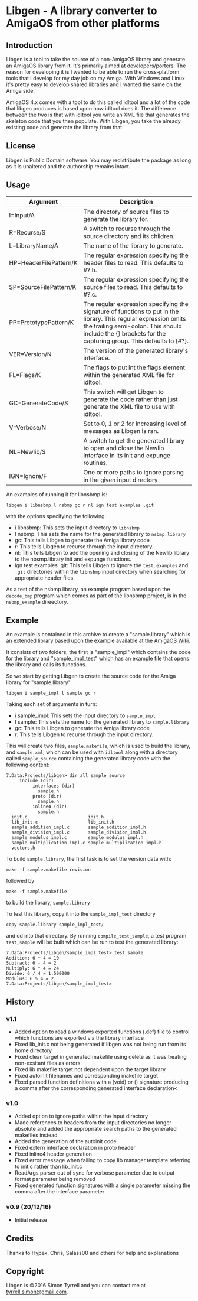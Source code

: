 # Libgen - A library converter to AmigaOS from other platforms

## Introduction

Libgen is a tool to take the source of a non-AmigaOS library and generate an
AmigaOS library from it. It's primarily aimed at developers/porters. The
reason for developing it is I wanted to be able to run the cross-platform tools
that I develop for my day job on my Amiga. With Windows and Linux it's pretty easy
to develop shared libraries and I wanted the same on the Amiga side.

AmigaOS 4.x comes with a tool to do this called idltool and a lot of the code
that libgen produces is based upon how idltool does it. The difference between
the two is that with idltool you write an XML file that generates the skeleton code
that you then populate. With Libgen, you take the already existing code and generate
the library from that.

## License

Libgen is Public Domain software. You may redistribute the package as long as
it is unaltered and the authorship remains intact.

## Usage


| Argument |Description |
|----------|------------|
|I=Input/A | The directory of source files to generate the library for.|
|R=Recurse/S|A switch to recurse through the source directory and its children.|
|L=LibraryName/A|The name of the library to generate.|
|HP=HeaderFilePattern/K|The regular expression specifying the header files to read. This defaults to #?.h.|
|SP=SourceFilePattern/K|The regular expression specifying the source files to read. This defaults to #?.c.|
|PP=PrototypePattern/K|The regular expression specifying the signature of functions to put in the library. This regular expression omits the trailing semi-colon. This should include the {} brackets for the capturing group. This defaults to {#?}. |
|VER=Version/N|The version of the generated library's interface.|
|FL=Flags/K|The flags to put int the flags element within the generated XML file for idltool.|
|GC=GenerateCode/S|This switch will get Libgen to generate the code rather than just generate the XML file to use with idltool.|
|V=Verbose/N|Set to 0, 1 or 2 for increasing level of messages as Libgen is ran.|
|NL=Newlib/S|A switch to get the generated library to open and close the Newlib interface in its init and expunge routines.|
|IGN=Ignore/F|One or more paths to ignore parsing in the given input directory|
</table>


An examples of running it for libnsbmp is:

```
libgen i libnsbmp l nsbmp gc r nl ign test examples .git
```

with the options specifying the following:


  * i libnsbmp: This sets the input directory to ```libnsbmp```
  * l nsbmp: This sets the name for the generated library to ```nsbmp.library```
  * gc: This tells Libgen to generate the Amiga library code
  * r: This tells Libgen to recurse through the input directory.
  * nl: This tells Libgen to add the opening and closing of the Newlib library to the nbsmp.library 
	init and expunge functions.
  * ign test examples .git: This tells Libgen to ignore the ```test```, ```examples```
	and ```.git``` directories within the ```libnsbmp``` input directory when searching for appropriate header
  files.


As a test of the nsbmp library, an example program based upon the ```decode_bmp``` program which comes as part of the libnsbmp project, 
is in the ```nsbmp_example``` direectory.




## Example

An example is contained in this archive to create a "sample.library" which is an extended
library based upon the example available at the
<a href="http://wiki.amigaos.net/wiki/How_to_create_an_AmigaOS_4_library">AmigaOS Wiki</a>.

It consists of two folders; the first is "sample_impl" which contains the code for the library
and "sample_impl_test" which has an example file that opens the library and calls its
functions.

So we start by getting Libgen to create the source code for the Amiga library for "sample.library"


```
libgen i sample_impl l sample gc r
```


Taking each set of arguments in turn:

  * i sample_impl: This sets the input directory to ```sample_impl```
  * l sample: This sets the name for the generated library to ```sample.library```
  * gc: This tells Libgen to generate the Amiga library code
  * r: This tells Libgen to recurse through the input directory.



This will create two files, ```sample.makefile```, which is used to build the library, and ```sample.xml```, 
which can be used with ```idltool``` along with a 
directory called ```sample_source``` containing the generated library code with the following content:

```
7.Data:Projects/libgen> dir all sample_source
     include (dir)
          interfaces (dir)
            sample.h
          proto (dir)
            sample.h
          inline4 (dir)
            sample.h
  init.c                       init.h
  lib_init.c                   lib_init.h
  sample_addition_impl.c       sample_addition_impl.h
  sample_division_impl.c       sample_division_impl.h
  sample_modulus_impl.c        sample_modulus_impl.h
  sample_multiplication_impl.c sample_multiplication_impl.h
  vectors.h
 ```



To build ```sample.library```, the first task is to set the version data with:


```
make -f sample.makefile revision
```

followed by

```
make -f sample.makefile
```

to build the library, ```sample.library```

To test this library, copy it into the ```sample_impl_test``` directory

```copy sample.library sample_impl_test/```

and cd into that directory. By running ```compile_test_sample```, a test program
```test_sample``` will be built which can be run to test the generated library:

```
7.Data:Projects/libgen/sample_impl_test> test_sample 
Addition: 6 + 4 = 10
Subtract: 6 - 4 = 2
Multiply: 6 * 4 = 24
Divide: 6 / 4 = 1.500000
Modulus: 6 % 4 = 2
7.Data:Projects/libgen/sample_impl_test> 
```

## History

### v1.1
  * Added option to read a windows exported functions (.def) file to control which functions are exported via the library interface
  * Fixed lib_init.c not being generated if libgen was not being run from its home directory
  * Fixed clean target in generated makefile using delete as it was treating non-exsitant files as errors
  * Fixed lib makefile target not dependent upon the target library
  * Fixed autoinit filenames and corresponding makefile target
  * Fixed parsed function definitions with a (void) or () signature producing a comma after the corresponding generated interface declaration<

### v1.0 
  * Added option to ignore paths within the input directory
  * Made references to headers from the input directories no longer absolute
	 and added the appropriate search paths to the generated makefiles instead
  * Added the generation of the autoinit code.
  * Fixed extern interface declaration in proto header
  * Fixed inline4 header generation
  * Fixed error message when failing to copy lib manager template referring to init.c rather than lib_init.c
  * ReadArgs parser out of sync for verbose parameter due to output format parameter being removed
  * Fixed generated function signatures with a single parameter missing the comma after the interface parameter

### v0.9 (20/12/16)
  * Initial release

## Credits
Thanks to Hypex, Chris, Salass00 and others for help and explanations

## Copyright
Libgen is &copy;2016 Simon Tyrrell and you can contact me at tyrrell.simon@gmail.com.
